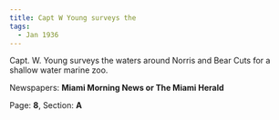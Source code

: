 ```yaml
---  
title: Capt W Young surveys the  
tags:  
  - Jan 1936  
---  
```

  
Capt. W. Young surveys the waters around Norris and Bear Cuts for a shallow water marine zoo.  
  
Newspapers: **Miami Morning News or The Miami Herald**  
  
Page: **8**, Section: **A** 

